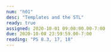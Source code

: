 ```yaml
---
num: "h01"
desc: "Templates and the STL"
ready: true
assigned: 2020-10-01 09:00:00.00-7:00
due: 2020-10-08 23:59:59.00-7:00
reading: "PS 8.3, 17, 18"
---
```


